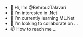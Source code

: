 - 👋 Hi, I’m @BehrouzTalavari
- 👀 I’m interested in .Net 
- 🌱 I’m currently learning ML.Net
- 💞️ I’m looking to collaborate on ...
- 📫 How to reach me ...

<!---
BehrouzTalavari/BehrouzTalavari is a ✨ special ✨ repository because its `README.md` (this file) appears on your GitHub profile.
You can click the Preview link to take a look at your changes.
--->
